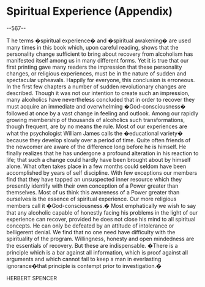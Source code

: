# Spiritual Experience (Appendix)

--567--

T he terms �spiritual experience� and �spiritual awakening� are used many times in this book which, upon careful reading, shows that the personality change sufficient to bring about recovery from alcoholism has manifested itself among us in many different forms. Yet it is true that our first printing gave many readers the impression that these personality changes, or religious experiences, must be in the nature of sudden and spectacular upheavals. Happily for everyone, this conclusion is erroneous. In the first few chapters a number of sudden revolutionary changes are described. Though it was not our intention to create such an impression, many alcoholics have nevertheless concluded that in order to recover they must acquire an immediate and overwhelming �God-consciousness� followed at once by a vast change in feeling and outlook. Among our rapidly growing membership of thousands of alcoholics such transformations, though frequent, are by no means the rule. Most of our experiences are what the psychologist William James calls the �educational variety� because they develop slowly over a period of time. Quite often friends of the newcomer are aware of the difference long before he is himself. He finally realizes that he has undergone a profound alteration in his reaction to life; that such a change could hardly have been brought about by himself alone. What often takes place in a few months could seldom have been accomplished by years of self discipline. With few exceptions our members find that they have tapped an unsuspected inner resource which they presently identify with their own conception of a Power greater than themselves. Most of us think this awareness of a Power greater than ourselves is the essence of spiritual experience. Our more religious members call it �God-consciousness.� Most emphatically we wish to say that any alcoholic capable of honestly facing his problems in the light of our experience can recover, provided he does not close his mind to all spiritual concepts. He can only be defeated by an attitude of intolerance or belligerent denial. We find that no one need have difficulty with the spirituality of the program. Willingness, honesty and open mindedness are the essentials of recovery. But these are indispensable. �There is a principle which is a bar against all information, which is proof against all arguments and which cannot fail to keep a man in everlasting ignorance�that principle is contempt prior to investigation.�

HERBERT SPENCER